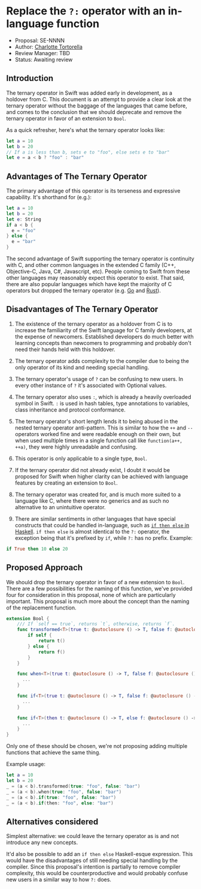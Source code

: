 # Replace the `?:` operator with an in-language function

* Proposal: SE-NNNN
* Author: [Charlotte Tortorella](https://github.com/qata)
* Review Manager: TBD
* Status: Awaiting review

## Introduction

The ternary operator in Swift was added early in development, as a holdover
from C.  This document is an attempt to provide a clear look at the ternary
operator without the baggage of the languages that came before, and comes
to the conclusion that we should deprecate and remove the ternary operator
in favor of an extension to `Bool`.

As a quick refresher, here's what the ternary operator looks like:

```swift
let a = 10
let b = 20
// If a is less than b, sets e to "foo", else sets e to "bar"
let e = a < b ? "foo" : "bar"
```

## Advantages of The Ternary Operator

The primary advantage of this operator is its terseness and expressive
capability. It's shorthand for (e.g.):
```swift
let a = 10
let b = 20
let e: String
if a < b {
  e = "foo"
} else {
  e = "bar"
}
```

The second advantage of Swift supporting the ternary operator is continuity
with C, and other common languages in the extended C family (C++, Objective-C,
Java, C#, Javascript, etc).  People coming to Swift from these other languages
may reasonably expect this operator to exist.  That said, there are also
popular languages which have kept the majority of C operators but dropped the
ternary operator (e.g. [Go](https://golang.org/doc/faq#Does_Go_have_a_ternary_form) and [Rust](https://github.com/rust-lang/rfcs/issues/1362)).


## Disadvantages of The Ternary Operator

1. The existence of the ternary operator as a holdover from C is to increase
the familiarity of the Swift language for C family developers, at the expense
of newcomers.  Established developers do much better with learning concepts
than newcomers to programming and probably don't need their hands held
with this holdover.

2. The ternary operator adds complexity to the compiler due to being the only
operator of its kind and needing special handling.

3. The ternary operator's usage of `?` can be confusing
to new users.  In every other instance of `?` it's associated with
Optional values.

4. The ternary operator also uses `:`, which is already a heavily overloaded
symbol in Swift. `:` is used in hash tables, type annotations to variables,
class inheritance and protocol conformance.

5. The ternary operator's short length lends it to being abused in the
nested ternary operator anti-pattern.  This is similar to how the `++` and `--`
operators worked fine and were readable enough on their own, but when used
multiple times in a single function call like `function(a++, ++a)`, they
were highly unreadable and confusing.

6. This operator is only applicable to a single type, `Bool`.

7. If the ternary operator did not already exist, I doubt it would be proposed
for Swift when higher clarity can be achieved with language features by
creating an extension to `Bool`.

8. The ternary operator was created for, and is much more suited to a language
like C, where there were no generics and as such no alternative  to an
unintuitive operator.

9. There are similar sentiments in other languages that have special constructs
that could be handled in-language, such as [`if then else` in Haskell](https://wiki.haskell.org/If-then-else#Is_If-Then-Else_so_important.3F).
`if then else` is almost identical to the `?:` operator, the exception being
that it's prefixed by `if`, while `?:` has no prefix.
Example:
```haskell
if True then 10 else 20
```


## Proposed Approach

We should drop the ternary operator in favor of a new extension to `Bool`.
There are a few possibilities for the naming of this function, we've provided
four for consideration in this proposal, none of which are particularly
important. This proposal is much more about the concept than the naming of
the replacement function.
```swift
extension Bool {
    /// If `self == true`, returns `t`, otherwise, returns `f`.
    func transformed<T>(true t: @autoclosure () -> T, false f: @autoclosure () -> T) -> T {
        if self {
            return t()
        } else {
            return f()  
        }
    }

    func when<T>(true t: @autoclosure () -> T, false f: @autoclosure () -> T) -> T {
      ...
    }

    func if<T>(true t: @autoclosure () -> T, false f: @autoclosure () -> T) -> T {
      ...
    }

    func if<T>(then t: @autoclosure () -> T, else f: @autoclosure () -> T) -> T {
      ...
    }
}
```

Only one of these should be chosen, we're not proposing adding multiple
functions that achieve the same thing.

Example usage:
```swift
let a = 10
let b = 20
_ = (a < b).transformed(true: "foo", false: "bar")
_ = (a < b).when(true: "foo", false: "bar")
_ = (a < b).if(true: "foo", false: "bar")
_ = (a < b).if(then: "foo", else: "bar")
```

## Alternatives considered

Simplest alternative: we could leave the ternary operator as is and not
introduce any new concepts.

It'd also be possible to add an `if then else` Haskell-esque expression.
This would have the disadvantages of still needing special handling by the
compiler.  Since this proposal's intention is partially to remove compiler
complexity, this would be counterproductive and would probably confuse new
users in a similar way to how `?:` does.
